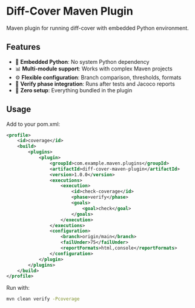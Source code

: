 # Diff-Cover Maven Plugin

Maven plugin for running diff-cover with embedded Python environment.

## Features

- 🐍 **Embedded Python**: No system Python dependency
- 📊 **Multi-module support**: Works with complex Maven projects  
- ⚙️ **Flexible configuration**: Branch comparison, thresholds, formats
- 🎯 **Verify phase integration**: Runs after tests and Jacoco reports
- 🚀 **Zero setup**: Everything bundled in the plugin

## Usage

Add to your pom.xml:

```xml
<profile>
    <id>coverage</id>
    <build>
        <plugins>
            <plugin>
                <groupId>com.example.maven.plugins</groupId>
                <artifactId>diff-cover-maven-plugin</artifactId>
                <version>1.0.0</version>
                <executions>
                    <execution>
                        <id>check-coverage</id>
                        <phase>verify</phase>
                        <goals>
                            <goal>check</goal>
                        </goals>
                    </execution>
                </executions>
                <configuration>
                    <branch>origin/main</branch>
                    <failUnder>75</failUnder>
                    <reportFormats>html,console</reportFormats>
                </configuration>
            </plugin>
        </plugins>
    </build>
</profile>
```

Run with:

```bash
mvn clean verify -Pcoverage
```
